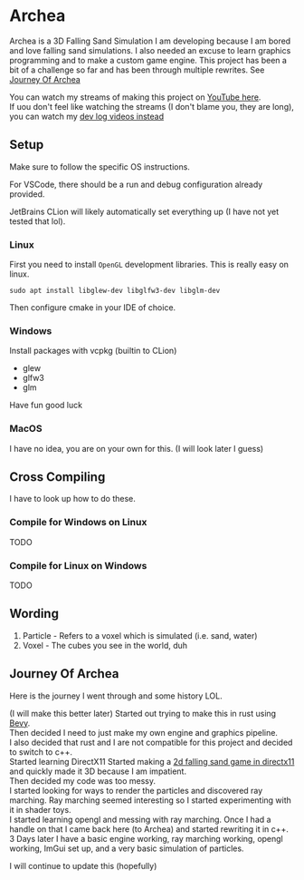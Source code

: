# Archea
Archea is a 3D Falling Sand Simulation I am developing because I am bored and love falling sand simulations.
I also needed an excuse to learn graphics programming and to make a custom game engine.
This project has been a bit of a challenge so far and has been through multiple rewrites. See [Journey Of Archea](#journey-of-archea)

You can watch my streams of making this project on [YouTube here](https://www.youtube.com/playlist?list=PLegENDHYPkX28wjNpFBd16ikRTgV8ekCf).  
If uou don't feel like watching the streams (I don't blame you, they are long), you can watch my [dev log videos instead](https://www.youtube.com/playlist?list=PLegENDHYPkX0YnBPZnPjTTeSgQtDirN8P)

## Setup
Make sure to follow the specific OS instructions.

For VSCode, there should be a run and debug configuration already provided.

JetBrains CLion will likely automatically set everything up (I have not yet tested that lol).

### Linux
First you need to install `OpenGL` development libraries. This is really easy on linux.
```shell
sudo apt install libglew-dev libglfw3-dev libglm-dev
```

Then configure cmake in your IDE of choice.

### Windows
Install packages with vcpkg (builtin to CLion)
- glew
- glfw3
- glm

Have fun good luck

### MacOS
I have no idea, you are on your own for this. (I will look later I guess)

## Cross Compiling
I have to look up how to do these.

### Compile for Windows on Linux
TODO

### Compile for Linux on Windows
TODO

## Wording
1. Particle - Refers to a voxel which is simulated (i.e. sand, water)
2. Voxel - The cubes you see in the world, duh

## Journey Of Archea
Here is the journey I went through and some history LOL.

(I will make this better later)
Started out trying to make this in rust using [Bevy]().  
Then decided I need to just make my own engine and graphics pipeline.  
I also decided that rust and I are not compatible for this project and decided to switch to c++.  
Started learning DirectX11
Started making a [2d falling sand game in directx11]() and quickly made it 3D because I am impatient.  
Then decided my code was too messy.  
I started looking for ways to render the particles and discovered ray marching. Ray marching seemed interesting
  so I started experimenting with it in shader toys.  
I started learning opengl and messing with ray marching. Once I had a handle on that I came back here (to Archea)
  and started rewriting it in c++.  
3 Days later I have a basic engine working, ray marching working, opengl working, ImGui set up, and a very basic simulation of particles.  


I will continue to update this (hopefully)

